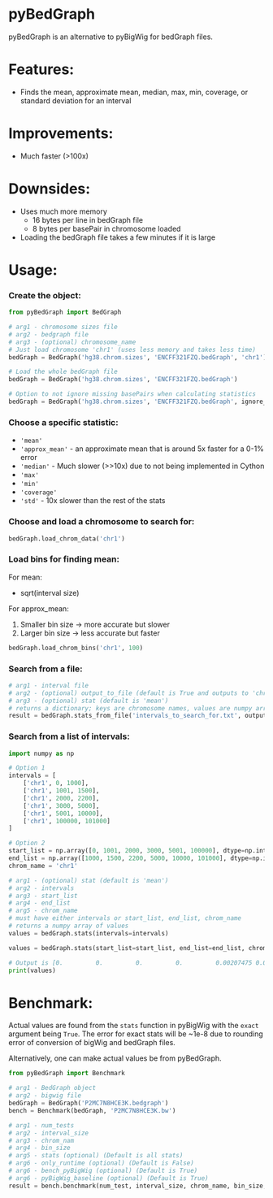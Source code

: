 # pyBedGraph
pyBedGraph is an alternative to pyBigWig for bedGraph files.

# Features:
- Finds the mean, approximate mean, median, max, min, coverage, or standard deviation for an interval

# Improvements:
- Much faster (>100x)

# Downsides:
- Uses much more memory
    - 16 bytes per line in bedGraph file
    - 8 bytes per basePair in chromosome loaded
- Loading the bedGraph file takes a few minutes if it is large

# Usage:
### Create the object:
```python
from pyBedGraph import BedGraph

# arg1 - chromosome sizes file
# arg2 - bedgraph file
# arg3 - (optional) chromosome_name
# Just load chromosome 'chr1' (uses less memory and takes less time)
bedGraph = BedGraph('hg38.chrom.sizes', 'ENCFF321FZQ.bedGraph', 'chr1')

# Load the whole bedGraph file
bedGraph = BedGraph('hg38.chrom.sizes', 'ENCFF321FZQ.bedGraph')

# Option to not ignore missing basePairs when calculating statistics
bedGraph = BedGraph('hg38.chrom.sizes', 'ENCFF321FZQ.bedGraph', ignore_missing_bp=False)
```

### Choose a specific statistic:
  - `'mean'`
  - `'approx_mean'` - an approximate mean that is around 5x faster for a 0-1% error
  - `'median'` - Much slower (>>10x) due to not being implemented in Cython
  - `'max'`
  - `'min'`
  - `'coverage'`
  - `'std'` - 10x slower than the rest of the stats

### Choose and load a chromosome to search for:
```python
bedGraph.load_chrom_data('chr1')
```
### Load bins for finding mean:
For mean:
- sqrt(interval size)

For approx_mean:
1. Smaller bin size -> more accurate but slower
2. Larger bin size -> less accurate but faster
```python
bedGraph.load_chrom_bins('chr1', 100)
```

### Search from a file:
```python
# arg1 - interval file
# arg2 - (optional) output_to_file (default is True and outputs to 'chr1_out.txt'
# arg3 - (optional) stat (default is 'mean')
# returns a dictionary; keys are chromosome names, values are numpy arrays
result = bedGraph.stats_from_file('intervals_to_search_for.txt', output_to_file=False, stat='mean')
```

### Search from a list of intervals:
```python
import numpy as np

# Option 1
intervals = [
    ['chr1', 0, 1000],
    ['chr1', 1001, 1500],
    ['chr1', 2000, 2200],
    ['chr1', 3000, 5000],
    ['chr1', 5001, 10000],
    ['chr1', 100000, 101000]
]

# Option 2
start_list = np.array([0, 1001, 2000, 3000, 5001, 100000], dtype=np.int32)
end_list = np.array([1000, 1500, 2200, 5000, 10000, 101000], dtype=np.int32)
chrom_name = 'chr1'

# arg1 - (optional) stat (default is 'mean')
# arg2 - intervals
# arg3 - start_list
# arg4 - end_list
# arg5 - chrom_name
# must have either intervals or start_list, end_list, chrom_name
# returns a numpy array of values
values = bedGraph.stats(intervals=intervals)

values = bedGraph.stats(start_list=start_list, end_list=end_list, chrom_name=chrom_name)

# Output is [0.         0.         0.         0.         0.00207475 0.05981362]
print(values)
```

# Benchmark:
Actual values are found from the `stats` function in pyBigWig with the `exact` argument being `True`. The error for exact stats will be ~1e-8 due to rounding error of conversion of bigWig and bedGraph files.

Alternatively, one can make actual values be from pyBedGraph. 
```python
from pyBedGraph import Benchmark

# arg1 - BedGraph object
# arg2 - bigwig file
bedGraph = BedGraph('P2MC7N8HCE3K.bedgraph')
bench = Benchmark(bedGraph, 'P2MC7N8HCE3K.bw')

# arg1 - num_tests
# arg2 - interval_size
# arg3 - chrom_nam
# arg4 - bin_size
# arg5 - stats (optional) (Default is all stats)
# arg6 - only_runtime (optional) (Default is False)
# arg6 - bench_pyBigWig (optional) (Default is True)
# arg6 - pyBigWig_baseline (optional) (Default is True)
result = bench.benchmark(num_test, interval_size, chrom_name, bin_size, stats='mean')
```

